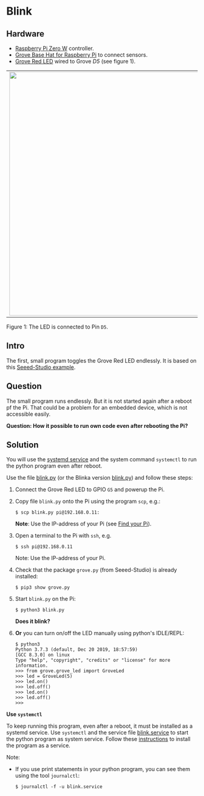 # Blink

## Hardware
* [Raspberry Pi Zero W](https://github.com/fhnw-imvs/fhnw-idb/wiki/Raspberry-Pi-Zero-W) controller.
* [Grove Base Hat for Raspberry Pi](https://github.com/fhnw-imvs/fhnw-idb/wiki/Grove-Adapters#grove-base-hat-for-raspberry-pi) to connect sensors.
* [Grove Red LED](https://github.com/fhnw-imvs/fhnw-idb/wiki/Grove-Actuators#led) wired to Grove _D5_ (see figure 1).

<table><tr><td><img width="640" src="setup.jpg"></td></tr></table>

Figure 1: The LED is connected to Pin `D5`.

## Intro

The first, small program toggles the Grove Red LED endlessly. It is based on this [Seeed-Studio example](https://github.com/Seeed-Studio/grove.py/blob/master/doc/README.md#grove---led).

## Question

The small program runs endlessly. But it is not started again after a reboot pf the Pi. That could be a problem for an embedded device, which is not accessible easily.

**Question: How it possible to run own code even after rebooting the Pi?**

## Solution

You will use the [systemd service](https://www.raspberrypi.org/documentation/linux/usage/systemd.md) and the system command `systemctl` to run the python program even after reboot.

Use the file [blink.py](./blink.py) (or the Blinka version [blink.py](./blink.py)) and follow these steps:

1. Connect the Grove Red LED to GPIO `G5` and powerup the Pi.

2. Copy file `blink.py` onto the Pi using the program `scp`, e.g.:

   ```shell
   $ scp blink.py pi@192.168.0.11:
   ```

   **Note**: Use the IP-address of your Pi (see [Find your Pi](https://github.com/fhnw-imvs/fhnw-idb/wiki/Raspberry-Pi-Zero-W#find-your-pi)).

3. Open a terminal to the Pi with `ssh`, e.g.

   ```shell
   $ ssh pi@192.168.0.11
   ```

   Note: Use the IP-address of your Pi.

4. Check that the package `grove.py` (from Seeed-Studio) is already installed:

   ```shell
   $ pip3 show grove.py
   ```

5. Start `blink.py` on the Pi:

   ```shell
   $ python3 blink.py
   ```
   **Does it blink?**

6. **Or** you can turn on/off the LED manually using python's IDLE/REPL:

   ```shell
   $ python3
   Python 3.7.3 (default, Dec 20 2019, 18:57:59) 
   [GCC 8.3.0] on linux
   Type "help", "copyright", "credits" or "license" for more information.
   >>> from grove.grove_led import GroveLed
   >>> led = GroveLed(5)
   >>> led.on()
   >>> led.off()
   >>> led.on()
   >>> led.off()
   >>>
   ```


**Use `systemctl`**

To keep running this program, even after a reboot, it must be installed as a systemd service. Use `systemctl` and  the service file [blink.service](blink.service) to start the python program as system service. Follow these [instructions](https://www.raspberrypi.com/documentation/computers/using_linux.html#the-systemd-daemon) to install the program as a service. 

Note:

- If you use print statements in your python program, you can see them using the tool `journalctl`:

  ```shell
  $ journalctl -f -u blink.service
  ```

<!-- **Optional: Use `cron`**

Use `cron` to schedule the python program at a given interval. You have to change `blink,py` to:

```python
import time
from grove.grove_led import GroveLed

# setup
pin = 5 # D5
led = GroveLed(pin)

# main task
led.on()
time.sleep(0.5)
led.off()
time.sleep(0.5)
```

Links:

- see [Scheduling tasks with Cron](https://www.raspberrypi.org/documentation/linux/usage/cron.md)
- see [Setting Up A Cron Job On The Raspberry Pi](https://www.bc-robotics.com/tutorials/setting-cron-job-raspberry-pi/)

  **Important**: Use absolute path names for the python interpreter and for your python script within your cron entry -->

<!-- **Option 3 (optional and for experts)**

Use `systemctl` to start an executable, generate from the python application.

The python app and all its dependencies can be bundled into a single package/executable using the python tool [PyInstaller](https://pyinstaller.readthedocs.io/en/stable/index.html#).

1. Start installing `pyinstaller` **on the Pi** with:

   ```shell
   $ pip3 install pyinstaller
   $ pyinstaller --version
   ```

2. Add python script path `/home/pi/.local/bin` to your PATH variable:

   ```shell
   $ export PATH=$PATH:/home/pi/.local/bin
   ```

3. Run the installer from the folder with file `blink.py` :

   ```shell
   $ PYTHONOPTIMIZE=1 pyinstaller blink.py
   ```

   **Notes:** 
   - This will take some seconds on the first run.
   - When a module is using hidden imports, e.g. `Adafruit_DHT` then these imports must be added on the command line:

      ```shell
      $ PYTHONOPTIMIZE=1 pyinstaller --hidden-import=Adafruit_DHT blink.py
      ```

4. Copy distribution `dist` to folder `/usr/local/bin`:

   ```shell
   $ sudo cp -r dist/blink /usr/local/bin
   ```

5. Copy file `blink.service` onto the Pi using the program `scp`, e.g.:

   ```shell
   $ scp blink.service pi@192.168.0.11:
   ```

6. Copy the service file [blink.service](./blink.service) to folder `/etc/systemd/system`:

   ```shell
   $ sudo cp blink.service /etc/systemd/system/blink.service
   ```

7. Start/stop the service:

   ```shell
   $ sudo systemctl start blink.service
   ```

      ```shell
   $ sudo systemctl stop blink.service
   ```

8. Have it start automatically on reboot:

   ```shell
   $ sudo systemctl enable blink.service
   ```

   **Test it!**    -->
